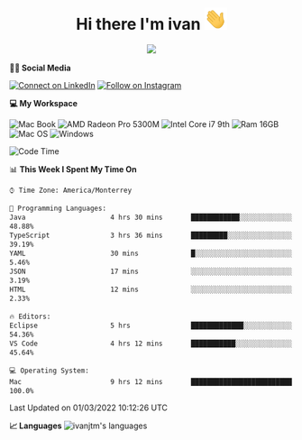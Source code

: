 <h1 align="center">Hi there I'm ivan <img src="https://raw.githubusercontent.com/ABSphreak/ABSphreak/master/gifs/Hi.gif" width="40px" /></h1>
<div align="center">
<img src="http://github-readme-streak-stats.herokuapp.com?user=ivanjtm&hide_border=true&background=00000000&border=FFFFFF00&sideNums=A8A8A8&sideLabels=A8A8A8&currStreakNum=FFC93C&dates=A8A8A8)](https://git.io/streak-stats"/>
</div>

**👦🏻 Social Media**

[![Connect on LinkedIn](https://img.shields.io/badge/LinkedIn-%230077B5.svg?&style=flat-square&logo=linkedin&logoColor=white)](https://www.linkedin.com/in/ivanjtm)
[![Follow on Instagram](https://img.shields.io/badge/Instagram-E4405F?style=flat-square&logo=instagram&logoColor=white)](https://www.instagram.com/ivanjtm)

**💻 My Workspace**

![Mac Book](https://img.shields.io/badge/Apple-MacBook_Pro_2019-999999?style=flat-square&logo=apple&logoColor=white)
![AMD Radeon Pro 5300M](https://img.shields.io/badge/AMD-Radeon_Pro_5300M-ED1C24?style=flat-square&logo=amd&logoColor=white)
![Intel Core i7 9th](https://img.shields.io/badge/Intel-Core_i7_9th-0071C5?style=flat-square&logo=intel&logoColor=white)
![Ram 16GB](https://img.shields.io/badge/RAM-16GB-230071C5?style=flat-square&logoColor=white)
![Mac OS](https://img.shields.io/badge/Mac%20OS-000000?style=flat-square&logo=apple&logoColor=white)
![Windows](https://img.shields.io/badge/Windows-0078D6?style=flat-square&logo=windows&logoColor=white)


<!--START_SECTION:waka-->
![Code Time](http://img.shields.io/badge/Code%20Time-615%20hrs%205%20mins-blue)

📊 **This Week I Spent My Time On** 

```text
⌚︎ Time Zone: America/Monterrey

💬 Programming Languages: 
Java                     4 hrs 30 mins       ████████████░░░░░░░░░░░░░   48.88% 
TypeScript               3 hrs 36 mins       █████████░░░░░░░░░░░░░░░░   39.19% 
YAML                     30 mins             █░░░░░░░░░░░░░░░░░░░░░░░░   5.46% 
JSON                     17 mins             ░░░░░░░░░░░░░░░░░░░░░░░░░   3.19% 
HTML                     12 mins             ░░░░░░░░░░░░░░░░░░░░░░░░░   2.33%

🔥 Editors: 
Eclipse                  5 hrs               █████████████░░░░░░░░░░░░   54.36% 
VS Code                  4 hrs 12 mins       ███████████░░░░░░░░░░░░░░   45.64%

💻 Operating System: 
Mac                      9 hrs 12 mins       █████████████████████████   100.0%

```


 Last Updated on 01/03/2022 10:12:26 UTC
<!--END_SECTION:waka-->
**📈 Languages**
 ![ivanjtm's languages](https://wakatime.com/share/@ivanjtm/a32f83c6-d0c9-49a4-a5ae-d0440b950377.svg)
